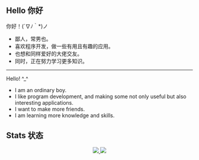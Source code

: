 Hello 你好
---

你好！(´∇ﾉ｀*)ノ

* 鄙人，常男也。
* 喜欢程序开发，做一些有用且有趣的应用。
* 也想和同样爱好的大佬交友。
* 同时，正在努力学习更多知识。

---

Hello! ^_^

* I am an ordinary boy.
* I like program development, and making some not only useful but also interesting applications.
* I want to make more friends.
* I am learning more knowledge and skills.

Stats 状态
---

<p align="center">
	<a alt="LengSC's GitHub Stats" href="https://github.com/anuraghazra/github-readme-stats">
		<img src="https://github-readme-stats.vercel.app/api?username=LengSC&show_icons=true&theme=solarized-dark" />
	</a>
	<a alt="Top Langs" href="https://github.com/anuraghazra/github-readme-stats">
		<img src="https://github-readme-stats.vercel.app/api/top-langs/?username=LengSC&theme=solarized-dark" />
	</a>
</p>
